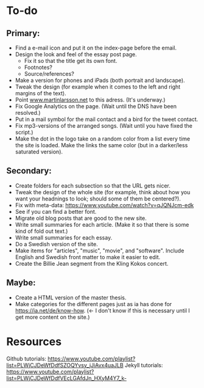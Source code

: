 # To-do

## Primary:
- Find a e-mail icon and put it on the index-page before the email.
- Design the look and feel of the essay post page.
	- Fix it so that the title get its own font.
	- Footnotes?
	- Source/references?
- Make a version for phones and iPads (both portrait and landscape).
- Tweak the design (for example when it comes to the left and right margins of the text).
- Point www.martinlarsson.net to this adress. (It's underway.)
- Fix Google Analytics on the page. (Wait until the DNS have been resolved.)
- Put in a mail symbol for the mail contact and a bird for the tweet contact.
- Fix mp3-versions of the arranged songs. (Wait until you have fixed the script.)
- Make the dot in the logo take on a random color from a list every time the site is loaded. Make the links the same color (but in a darker/less saturated version).


## Secondary:
- Create folders for each subsection so that the URL gets nicer.
- Tweak the design of the whole site (for example, think about how you want your headnings to look; should some of them be centered?).
- Fix with meta-data: https://www.youtube.com/watch?v=qJQNJcm-edk
- See if you can find a better font.
- Migrate old blog posts that are good to the new site.
- Write small summaries for each article. (Make it so that there is some kind of fold out text.)
- Write small summaries for each essay. 
- Do a Swedish version of the site.
- Make items for "articles", "music", "movie", and "software". Include English and Swedish front matter to make it easier to edit.
- Create the Billie Jean segment from the Kling Kokos concert.


## Maybe:
- Create a HTML version of the master thesis. 
- Make categories for the different pages just as ia has done for https://ia.net/de/know-how. (<- I don't know if this is necessary until I get more content on the site.)


# Resources

Github tutorials: https://www.youtube.com/playlist?list=PLWjCJDeWfDdfSZOQYvsy_jJiAvx4uaJLB
Jekyll tutorials: https://www.youtube.com/playlist?list=PLWjCJDeWfDdfVEcLGAfdJn_HXyM4Y7_k-